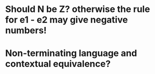 # Should N be Z? otherwise the rule for e1 - e2 may give negative numbers!
# Non-terminating language and contextual equivalence?